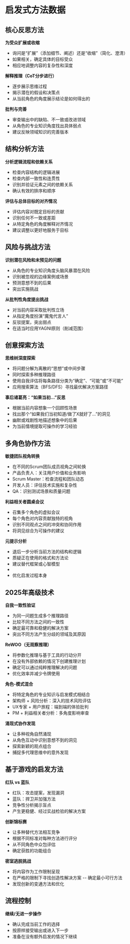 <!-- 由 BMAD™ Core 驱动 -->

# 启发式方法数据

## 核心反思方法

**为受众扩展或收缩**

-   询问是“扩展”（添加细节、阐述）还是“收缩”（简化、澄清）
-   如果相关，确定具体的目标受众
-   相应地调整内容的复杂性和深度

**解释推理（CoT分步进行）**

-   逐步展示思维过程
-   揭示潜在的假设和决策点
-   从当前角色的角度展示结论是如何得出的

**批判与完善**

-   审查输出中的缺陷、不一致或改进领域
-   从角色的专业知识角度找出具体弱点
-   建议反映领域知识的完善版本

## 结构分析方法

**分析逻辑流程和依赖关系**

-   检查内容结构的逻辑进展
-   检查内部一致性和连贯性
-   识别并验证元素之间的依赖关系
-   确认有效的排序和顺序

**评估与总体目标的对齐情况**

-   评估内容对既定目标的贡献
-   识别任何不一致或差距
-   从特定角色的角度解释对齐情况
-   建议调整以更好地服务于目标

## 风险与挑战方法

**识别潜在风险和未预见的问题**

-   从角色的专业知识角度头脑风暴潜在风险
-   识别被忽视的边缘案例或场景
-   预测意想不到的后果
-   突出实施挑战

**从批判性角度提出挑战**

-   对当前内容采取批判性立场
-   从指定角度扮演“魔鬼代言人”
-   反驳提案，突出弱点
-   在适当时应用YAGNI原则（削减范围）

## 创意探索方法

**思维树深度探索**

-   将问题分解为离散的“思想”或中间步骤
-   同时探索多种推理路径
-   使用自我评估将每条路径分类为“确定”、“可能”或“不可能”
-   应用搜索算法（BFS/DFS）寻找最优解决方案路径

**事后诸葛亮：“如果当初…”反思**

-   根据当前内容想象一个回顾性场景
-   找出那个“如果我们当初知道/做了X就好了…”的洞见
-   幽默或戏剧性地描述想象中的后果
-   为当前情境提取可操作的学习经验

## 多角色协作方法

**敏捷团队视角转换**

-   在不同的Scrum团队成员视角之间轮换
-   产品负责人：关注用户价值和业务影响
-   Scrum Master：检查流程和团队动态
-   开发人员：评估技术实施和复杂性
-   QA：识别测试场景和质量问题

**利益相关者圆桌会议**

-   召集多个角色的虚拟会议
-   每个角色对内容贡献独特的视角
-   识别不同观点之间的冲突和协同作用
-   将洞见综合为可操作的建议

**元提示分析**

-   退后一步分析当前方法的结构和逻辑
-   质疑正在使用的格式和方法论
-   建议替代框架或心智模型
-
-   优化启发过程本身

## 2025年高级技术

**自我一致性验证**

-   为同一问题生成多个推理路径
-   比较不同方法之间的一致性
-   确定最可靠和稳健的解决方案
-   突出不同方法产生分歧的领域及其原因

**ReWOO（无观察推理）**

-   将参数化推理与基于工具的行动分开
-   在没有外部依赖的情况下创建推理计划
-   确定可以通过纯粹推理解决的问题
-   优化效率并减少令牌使用

**角色-模式混合**

-   将特定角色的专业知识与启发模式相结合
-   架构师 + 风险分析：深入的技术风险评估
-   UX专家 + 用户旅程：端到端的体验批判
-   PM + 利益相关者分析：多角度影响审查

**涌现式协作发现**

-   让多种视角自然涌现
-   从角色互动中识别意想不到的洞见
-   探索新颖的观点组合
-   捕捉多代理思维中的意外发现

## 基于游戏的启发方法

**红队 vs 蓝队**

-   红队：攻击提案，发现漏洞
-   蓝队：捍卫并加强方法
-   竞争性分析揭示盲点
-   产生更稳健、经过实战检验的解决方案

**创新锦标赛**

-   让多种替代方法相互竞争
-   根据不同标准对每种方法进行评分
-   从不同角色中众包评估
-   确定获胜的功能组合

**密室逃脱挑战**

-   将内容作为工作限制呈现
-   在严格的限制下寻找创造性解决方案
--   确定最小可行方法
-   发现创新的变通方法和优化

## 流程控制

**继续/无进一步操作**

-   确认完成当前工作的选择
-   按原样接受输出或进入下一步
-   准备在没有额外启发的情况下继续
